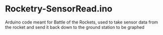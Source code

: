# Rocketry-SensorRead.ino
Arduino code meant for Battle of the Rockets, used to take sensor data from the rocket and send it back down to the ground station to be graphed
